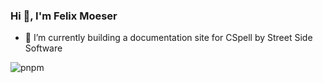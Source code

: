 ### Hi 👋, I'm Felix Moeser

- 🔭 I’m currently building a documentation site for CSpell by Street Side Software

![pnpm](https://github.com/devicons/icons/pnpm/pnpm-original-wordmark.svg)
<!--
**amanoji/amanoji** is a ✨ _special_ ✨ repository because its `README.md` (this file) appears on your GitHub profile.

Here are some ideas to get you started:

- 🔭 I’m currently working on ...
- 🌱 I’m currently learning ...
- 👯 I’m looking to collaborate on ...
- 🤔 I’m looking for help with ...
- 💬 Ask me about ...
- 📫 How to reach me: ...
- 😄 Pronouns: ...
- ⚡ Fun fact: ...
-->
